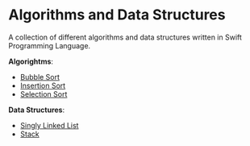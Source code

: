 # Algorithms and Data Structures

A collection of different algorithms and data structures written in Swift Programming Language.

**Algorightms**:
- [Bubble Sort](https://github.com/Vitalii-Ivashchenko/Algorithms-and-DataStructures/blob/main/Sorts/BubbleSort.playground/Contents.swift)
- [Insertion Sort](https://github.com/Vitalii-Ivashchenko/Algorithms-and-DataStructures/blob/main/Sorts/InsertionSort.playground/Contents.swift)
- [Selection Sort](https://github.com/Vitalii-Ivashchenko/Algorithms-and-DataStructures/blob/main/Sorts/SelectionSort.playground/Contents.swift)

**Data Structures**: 
- [Singly Linked List](https://github.com/Vitalii-Ivashchenko/Algorithms-and-DataStructures/blob/main/Data%20Structures/SinglyLinkedList.playground/Contents.swift)
- [Stack](https://github.com/Vitalii-Ivashchenko/Algorithms-and-DataStructures/blob/main/Data%20Structures/Stack.playground/Contents.swift)
